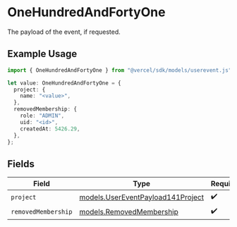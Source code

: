 # OneHundredAndFortyOne

The payload of the event, if requested.

## Example Usage

```typescript
import { OneHundredAndFortyOne } from "@vercel/sdk/models/userevent.js";

let value: OneHundredAndFortyOne = {
  project: {
    name: "<value>",
  },
  removedMembership: {
    role: "ADMIN",
    uid: "<id>",
    createdAt: 5426.29,
  },
};
```

## Fields

| Field                                                                        | Type                                                                         | Required                                                                     | Description                                                                  |
| ---------------------------------------------------------------------------- | ---------------------------------------------------------------------------- | ---------------------------------------------------------------------------- | ---------------------------------------------------------------------------- |
| `project`                                                                    | [models.UserEventPayload141Project](../models/usereventpayload141project.md) | :heavy_check_mark:                                                           | N/A                                                                          |
| `removedMembership`                                                          | [models.RemovedMembership](../models/removedmembership.md)                   | :heavy_check_mark:                                                           | N/A                                                                          |